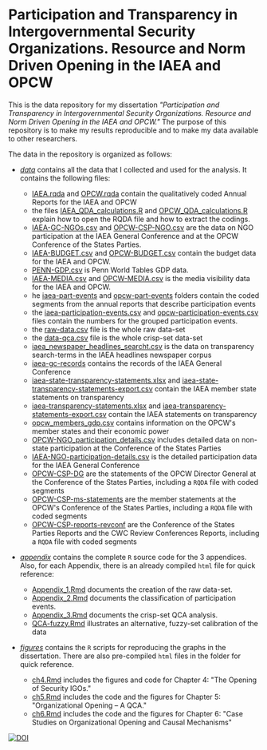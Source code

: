 # Participation and Transparency in Intergovernmental Security Organizations. Resource and Norm Driven Opening in the IAEA and OPCW

This is the data repository for my dissertation *"Participation and Transparency in Intergovernmental Security Organizations. Resource and Norm Driven Opening in the IAEA and OPCW."*
The purpose of this repository is to make my results reproducible and to make
my data available to other researchers.

The data in the repository is organized as follows:

-  [*data*](data/) contains all the data that I collected and used for the
   analysis. It contains the following files:

    -  [IAEA.rqda](data/IAEA.rqda) and [OPCW.rqda](data/OPCW.rqda) contain the qualitatively coded Annual Reports for the IAEA and OPCW
    -  the files [IAEA_QDA_calculations.R](data/IAEA_QDA_calculations.R) and [OPCW_QDA_calculations.R](data/OPCW_QDA_calculations.R) explain how to open the RQDA file and how to extract the codings.
    - [IAEA-GC-NGOs.csv](data/IAEA-GC-NGOs.csv) and [OPCW-CSP-NGO.csv](data/OPCW-CSP-NGO.csv) are the data on NGO participation at the IAEA General Conference and at the OPCW Conference of the States Parties.
    -  [IAEA-BUDGET.csv](data/IAEA-BUDGET.csv) and [OPCW-BUDGET.csv](data/OPCW-BUDGET.csv)  contain the budget data for the IAEA and OPCW.
    -  [PENN-GDP.csv](data/PENN-GDP.csv) is Penn World Tables GDP data.
    -  [IAEA-MEDIA.csv](data/IAEA-MEDIA.csv) and [OPCW-MEDIA.csv](data/OPCW-MEDIA.csv) is the media visibility data for the IAEA and OPCW.
    - he [iaea-part-events](data/corpora/iaea-part-events/) and [opcw-part-events](data/corpora/opcw-part-events/) folders contain the coded segments from the annual reports that describe participation events
    -  the [iaea-participation-events.csv](data/iaea-participation-events.csv) and [opcw-participation-events.csv](data/opcw-participation-events.csv) files contain the numbers for the grouped participation events.
    -  the [raw-data.csv](data/raw-data.csv) file is the whole raw data-set
    -  the [data-qca.csv](data/data-qca.csv) file is the whole crisp-set data-set
    -  [iaea_newspaper_headlines_searcht.csv](data/iaea_newspaper_headlines_searcht.csv) is the data on transparency search-terms in the IAEA headlines newspaper corpus
    - [iaea-gc-records](data/corpora/iaea-gc-records/) contains the records of the IAEA General Conference
    - [iaea-state-transparency-statements.xlsx](data/iaea-state-transparency-statements.xlsx) and [iaea-state-transparency-statements-export.csv](data/iaea-state-transparency-statements-export.xlsx) contain the IAEA member state statements on transparency
    - [iaea-transparency-statements.xlsx](data/iaea-transparency-statements.xlsx) and [iaea-transparency-statements-export.csv](data/iaea-transparency-statements-export.csv) contain the IAEA statements on transparency
    - [opcw_members_gdp.csv](data/opcw_members_gdp.csv) contains information on the OPCW's member states and their economic power
    - [OPCW-NGO_participation_details.csv](data/OPCW-NGO_participation_details.csv) includes detailed data on non-state participation at the Conference of the States Parties
    - [IAEA-NGO-participation-details.csv](data/IAEA-NGO-participation-details.csv) is the detailed participation data for the IAEA General Conference
    - [OPCW-CSP-DG](data/corpora/OPCW-CSP-DG/) are the statements of the OPCW Director General at the Conference of the States Parties, including a `RQDA` file with coded segments
    - [OPCW-CSP-ms-statements](data/corpora/OPCW-CSP-ms-statements/) are the member statements at the OPCW's Conference of the States Parties, including a `RQDA` file with coded segments
    - [OPCW-CSP-reports-revconf](data/OPCW-CSP-reports-revconf/) are the Conference of the States Parties Reports and the CWC Review Conferences Reports, including a `RQDA` file with coded segments



-  [*appendix*](appendix/) contains the complete `R` source code for the 3
   appendices. Also, for each Appendix, there is an already compiled `html` file for quick reference:

   -  [Appendix_1.Rmd](appendix/Appendix_1.Rmd) documents the creation of the raw data-set.
   -  [Appendix_2.Rmd](appendix/Appendix_2.Rmd) documents the classification of participation events.
   -  [Appendix_3.Rmd](appendix/Appendix_3.Rmd) documents the crisp-set QCA analysis.
   -  [QCA-fuzzy.Rmd](appendix/QCA-fuzzy.Rmd) illustrates an alternative, fuzzy-set calibration of the data

-  [*figures*](figures/) contains the `R` scripts for reproducing the graphs in
   the dissertation. There are also pre-compiled `html` files in the folder for quick reference.

   - [ch4.Rmd](figures/ch4.Rmd) includes the figures and code for Chapter 4: "The Opening of Security IGOs."
   - [ch5.Rmd](figures/ch5.Rmd) includes the code and the figures for Chapter 5: "Organizational Opening – A QCA."
   - [ch6.Rmd](figures/ch6.Rmd) includes the code and the figures for Chapter 6: "Case Studies on Organizational Opening and Causal Mechanisms"


[![DOI](https://zenodo.org/badge/18422/tobiasweise/igo_openness_iaea_opcw.svg)](https://zenodo.org/badge/latestdoi/18422/tobiasweise/igo_openness_iaea_opcw)
